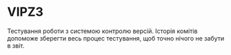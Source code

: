 # VIPZ3
Тестування роботи з системою контролю версій. Історія комітів допоможе зберегти весь процес тестування, щоб точно нічого не забути в звіт.
